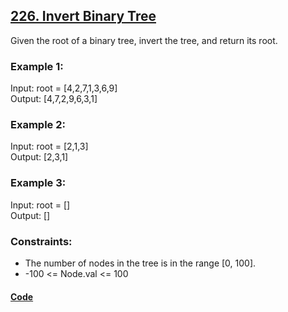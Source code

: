 ## [226. Invert Binary Tree ](https://leetcode.com/problems/invert-binary-tree/description/)
Given the root of a binary tree, invert the tree, and return its root.

### Example 1:

Input: root = [4,2,7,1,3,6,9]  
Output: [4,7,2,9,6,3,1]

### Example 2:

Input: root = [2,1,3]  
Output: [2,3,1]

### Example 3:

Input: root = []  
Output: []

### Constraints:

- The number of nodes in the tree is in the range [0, 100].
- -100 <= Node.val <= 100

#### [Code](../solution/InvertTree.java)

